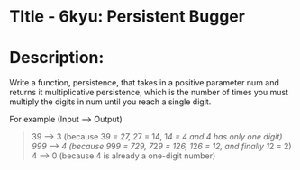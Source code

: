 # TItle - 6kyu: Persistent Bugger

# Description:

Write a function, persistence, that takes in a positive parameter num and returns it multiplicative persistence, which is the number of times you must multiply the digits in num until you reach a single digit.

For example (Input --> Output)

> 39 --> 3 (because 3*9 = 27, 2*7 = 14, 1*4 = 4 and 4 has only one digit)
> 999 --> 4 (because 9*9*9 = 729, 7*2*9 = 126, 1*2*6 = 12, and finally 1*2 = 2)
> 4 --> 0 (because 4 is already a one-digit number)
